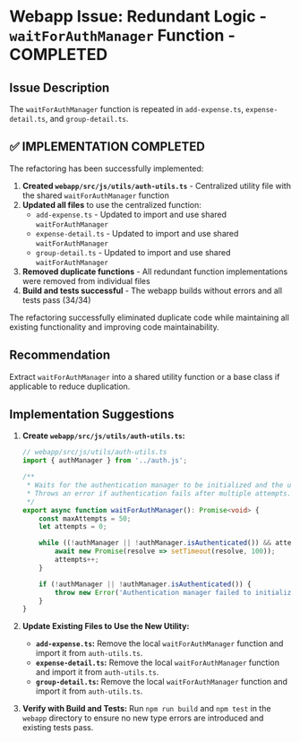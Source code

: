 # Webapp Issue: Redundant Logic - `waitForAuthManager` Function - COMPLETED

## Issue Description

The `waitForAuthManager` function is repeated in `add-expense.ts`, `expense-detail.ts`, and `group-detail.ts`.

## ✅ IMPLEMENTATION COMPLETED

The refactoring has been successfully implemented:

1. **Created `webapp/src/js/utils/auth-utils.ts`** - Centralized utility file with the shared `waitForAuthManager` function
2. **Updated all files** to use the centralized function:
   - `add-expense.ts` - Updated to import and use shared `waitForAuthManager`
   - `expense-detail.ts` - Updated to import and use shared `waitForAuthManager`
   - `group-detail.ts` - Updated to import and use shared `waitForAuthManager`
3. **Removed duplicate functions** - All redundant function implementations were removed from individual files
4. **Build and tests successful** - The webapp builds without errors and all tests pass (34/34)

The refactoring successfully eliminated duplicate code while maintaining all existing functionality and improving code maintainability.

## Recommendation

Extract `waitForAuthManager` into a shared utility function or a base class if applicable to reduce duplication.

## Implementation Suggestions

1.  **Create `webapp/src/js/utils/auth-utils.ts`:**

    ```typescript
    // webapp/src/js/utils/auth-utils.ts
    import { authManager } from '../auth.js';

    /**
     * Waits for the authentication manager to be initialized and the user to be authenticated.
     * Throws an error if authentication fails after multiple attempts.
     */
    export async function waitForAuthManager(): Promise<void> {
        const maxAttempts = 50;
        let attempts = 0;

        while ((!authManager || !authManager.isAuthenticated()) && attempts < maxAttempts) {
            await new Promise(resolve => setTimeout(resolve, 100));
            attempts++;
        }

        if (!authManager || !authManager.isAuthenticated()) {
            throw new Error('Authentication manager failed to initialize or user not authenticated');
        }
    }
    ```

2.  **Update Existing Files to Use the New Utility:**
    *   **`add-expense.ts`:** Remove the local `waitForAuthManager` function and import it from `auth-utils.ts`.
    *   **`expense-detail.ts`:** Remove the local `waitForAuthManager` function and import it from `auth-utils.ts`.
    *   **`group-detail.ts`:** Remove the local `waitForAuthManager` function and import it from `auth-utils.ts`.

3.  **Verify with Build and Tests:**
    Run `npm run build` and `npm test` in the `webapp` directory to ensure no new type errors are introduced and existing tests pass.
